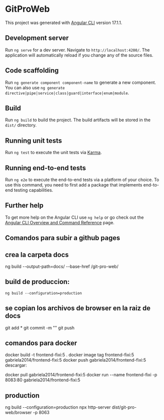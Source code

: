 # GitProWeb

This project was generated with [Angular CLI](https://github.com/angular/angular-cli) version 17.1.1.

## Development server

Run `ng serve` for a dev server. Navigate to `http://localhost:4200/`. The application will automatically reload if you change any of the source files.

## Code scaffolding

Run `ng generate component component-name` to generate a new component. You can also use `ng generate directive|pipe|service|class|guard|interface|enum|module`.

## Build

Run `ng build` to build the project. The build artifacts will be stored in the `dist/` directory.

## Running unit tests

Run `ng test` to execute the unit tests via [Karma](https://karma-runner.github.io).

## Running end-to-end tests

Run `ng e2e` to execute the end-to-end tests via a platform of your choice. To use this command, you need to first add a package that implements end-to-end testing capabilities.

## Further help

To get more help on the Angular CLI use `ng help` or go check out the [Angular CLI Overview and Command Reference](https://angular.io/cli) page.


## Comandos para subir a github pages
## crea la carpeta docs
ng build --output-path=docs/ --base-href /git-pro-web/

## build de produccion:
 `ng build --configuration=production`

## se copian los archivos de browser en la raiz de docs
git add *
git commit -m ""
git push 

## comandos para docker
docker build -t frontend-fixi:5  . 
docker image tag frontend-fixi:5 gabriela2014/frontend-fixi:5
docker push gabriela2014/frontend-fixi:5
descargar:


docker pull gabriela2014/frontend-fixi:5 
docker run --name frontend-fixi -p 8083:80 gabriela2014/frontend-fixi:5

## production
ng build --configuration=production 
npx http-server dist/git-pro-web/browser  -p 8063
